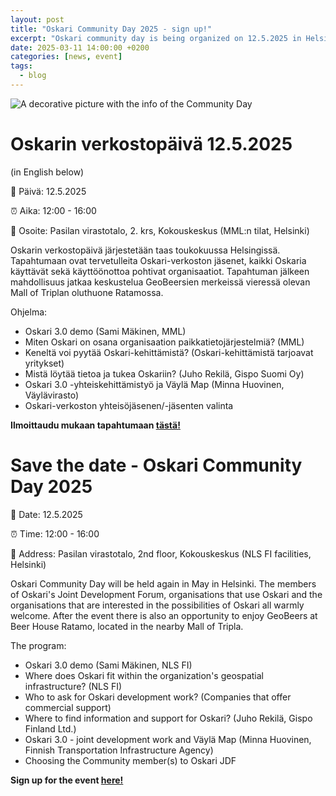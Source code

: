 ```yaml
---
layout: post
title: "Oskari Community Day 2025 - sign up!"
excerpt: "Oskari community day is being organized on 12.5.2025 in Helsinki! Save the date & sign up. This blog post will be updated."
date: 2025-03-11 14:00:00 +0200
categories: [news, event]
tags:
  - blog
---
```


![A decorative picture with the info of the Community Day](/resources/2025/Community_Day2025.jpeg)

# Oskarin verkostopäivä 12.5.2025

(in English below)

📅 Päivä: 12.5.2025

⏰ Aika: 12:00 - 16:00

📍 Osoite: Pasilan virastotalo, 2. krs, Kokouskeskus (MML:n tilat, Helsinki)

Oskarin verkostopäivä järjestetään taas toukokuussa Helsingissä. Tapahtumaan ovat tervetulleita Oskari-verkoston jäsenet, kaikki Oskaria käyttävät sekä käyttöönottoa pohtivat organisaatiot. Tapahtuman jälkeen mahdollisuus jatkaa keskustelua GeoBeersien merkeissä vieressä olevan Mall of Triplan oluthuone Ratamossa.

Ohjelma:
- Oskari 3.0 demo (Sami Mäkinen, MML)
- Miten Oskari on osana organisaation paikkatietojärjestelmiä? (MML)
- Keneltä voi pyytää Oskari-kehittämistä? (Oskari-kehittämistä tarjoavat yritykset)
- Mistä löytää tietoa ja tukea Oskariin? (Juho Rekilä, Gispo Suomi Oy)
- Oskari 3.0 -yhteiskehittämistyö ja Väylä Map (Minna Huovinen, Väylävirasto)
- Oskari-verkoston yhteisöjäsenen/-jäsenten valinta

**Ilmoittaudu mukaan tapahtumaan [tästä!](https://docs.google.com/forms/d/e/1FAIpQLSc6Z3OAmb2nCXHQGFBTWNhZWv34Q33x7hwtuR57jutSTwdAzQ/viewform)**


# Save the date - Oskari Community Day 2025

📅 Date: 12.5.2025

⏰ Time: 12:00 - 16:00

📍 Address: Pasilan virastotalo, 2nd floor, Kokouskeskus (NLS FI facilities, Helsinki)

Oskari Community Day will be held again in May in Helsinki. The members of Oskari's Joint Development Forum, organisations that use Oskari and the organisations that are interested in the possibilities of Oskari all warmly welcome. After the event there is also an opportunity to enjoy GeoBeers at Beer House Ratamo, located in the nearby Mall of Tripla.

The program: 
- Oskari 3.0 demo (Sami Mäkinen, NLS FI)
- Where does Oskari fit within the organization's geospatial infrastructure? (NLS FI)
- Who to ask for Oskari development work? (Companies that offer commercial support)
- Where to find information and support for Oskari? (Juho Rekilä, Gispo Finland Ltd.)
- Oskari 3.0 - joint development work and Väylä Map (Minna Huovinen, Finnish Transportation Infrastructure Agency)
- Choosing the Community member(s) to Oskari JDF

**Sign up for the event [here!](https://docs.google.com/forms/d/e/1FAIpQLSc6Z3OAmb2nCXHQGFBTWNhZWv34Q33x7hwtuR57jutSTwdAzQ/viewform)**
